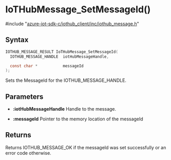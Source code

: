 # IoTHubMessage_SetMessageId()

\#include "[azure-iot-sdk-c/iothub_client/inc/iothub_message.h](../iot-c-ref-iothub-message-h.md)"  

## Syntax

```C
IOTHUB_MESSAGE_RESULT IoTHubMessage_SetMessageId(
  IOTHUB_MESSAGE_HANDLE  iotHubMessageHandle,

  const char *           messageId
);
```

Sets the MessageId for the IOTHUB_MESSAGE_HANDLE.

## Parameters
* **:iotHubMessageHandle** Handle to the message. 

* **:messageId** Pointer to the memory location of the messageId

## Returns
Returns IOTHUB_MESSAGE_OK if the messageId was set successfully or an error code otherwise.

